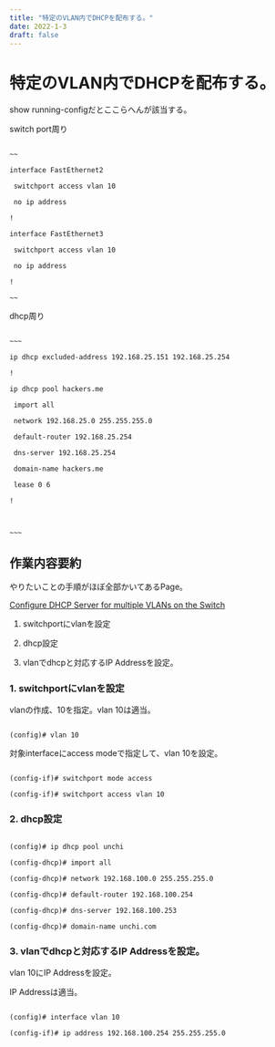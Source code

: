 ```yaml
---
title: "特定のVLAN内でDHCPを配布する。"
date: 2022-1-3
draft: false
---
```

# 特定のVLAN内でDHCPを配布する。



show running-configだとここらへんが該当する。



switch port周り



```cisco

~~

interface FastEthernet2

 switchport access vlan 10

 no ip address

!

interface FastEthernet3

 switchport access vlan 10

 no ip address

!

~~

```



dhcp周り



```cisco

~~~

ip dhcp excluded-address 192.168.25.151 192.168.25.254

!

ip dhcp pool hackers.me

 import all

 network 192.168.25.0 255.255.255.0

 default-router 192.168.25.254

 dns-server 192.168.25.254

 domain-name hackers.me

 lease 0 6

!



~~~

```



## 作業内容要約



やりたいことの手順がほぼ全部かいてあるPage。



[Configure DHCP Server for multiple VLANs on the Switch](https://www.computernetworkingnotes.com/ccna-study-guide/configure-dhcp-server-for-multiple-vlans-on-the-switch.html)



1. switchportにvlanを設定



2. dhcp設定



3. vlanでdhcpと対応するIP Addressを設定。



### 1. switchportにvlanを設定



vlanの作成、10を指定。vlan 10は適当。



```cisco

(config)# vlan 10

```



対象interfaceにaccess modeで指定して、vlan 10を設定。



```cisco

(config-if)# switchport mode access

(config-if)# switchport access vlan 10

```



### 2. dhcp設定



```cisco

(config)# ip dhcp pool unchi

(config-dhcp)# import all

(config-dhcp)# network 192.168.100.0 255.255.255.0

(config-dhcp)# default-router 192.168.100.254

(config-dhcp)# dns-server 192.168.100.253

(config-dhcp)# domain-name unchi.com

```



### 3. vlanでdhcpと対応するIP Addressを設定。



vlan 10にIP Addressを設定。



IP Addressは適当。



```cisco

(config)# interface vlan 10

(config-if)# ip address 192.168.100.254 255.255.255.0

```
